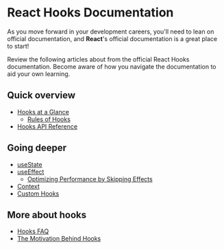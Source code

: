 # React Hooks Documentation

As you move forward in your development careers, you'll need to lean on
official documentation, and **React**'s official documentation is a great place 
to start!

Review the following articles about from the official React Hooks documentation.
Become aware of how you navigate the documentation to aid your own learning.

## Quick overview

* [Hooks at a Glance]
  * [Rules of Hooks]
* [Hooks API Reference]

## Going deeper

* [useState]
* [useEffect]
  * [Optimizing Performance by Skipping Effects]
* [Context]
* [Custom Hooks]

## More about hooks

* [Hooks FAQ]
* [The Motivation Behind Hooks]


[Hooks at a Glance]:
  https://reactjs.org/docs/hooks-overview.html
[Rules of Hooks]:
  https://reactjs.org/docs/hooks-rules.html
[Hooks API Reference]:
  https://reactjs.org/docs/hooks-reference.html
[useState]:
  https://reactjs.org/docs/hooks-state.html
[useEffect]:
  https://reactjs.org/docs/hooks-effect.html
[Optimizing Performance by Skipping Effects]:
  https://reactjs.org/docs/hooks-effect.html#tip-optimizing-performance-by-skipping-effects
[Context]:
  https://reactjs.org/docs/context.html
[Custom Hooks]:
  https://reactjs.org/docs/hooks-custom.html
[Hooks FAQ]:
  https://reactjs.org/docs/hooks-faq.html
[The Motivation Behind Hooks]:
  https://reactjs.org/docs/hooks-intro.html#motivation
